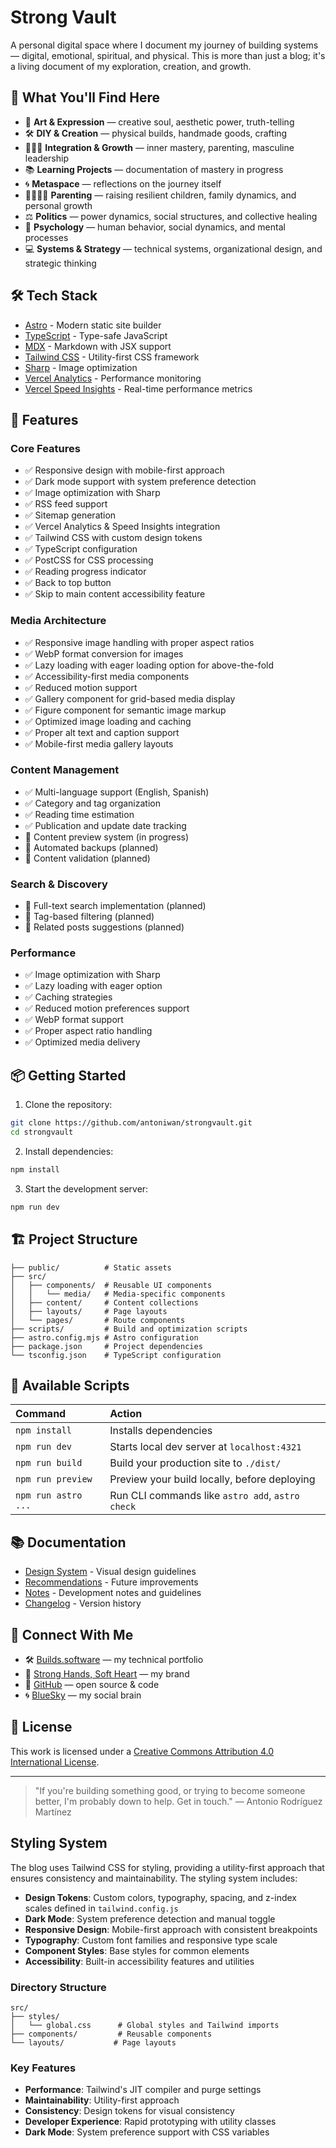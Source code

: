 # Strong Vault

A personal digital space where I document my journey of building systems — digital, emotional, spiritual, and physical. This is more than just a blog; it's a living document of my exploration, creation, and growth.

## 🌟 What You'll Find Here

- 🎵 **Art & Expression** — creative soul, aesthetic power, truth-telling
- 🛠️ **DIY & Creation** — physical builds, handmade goods, crafting
- 🧘🏽‍♂️ **Integration & Growth** — inner mastery, parenting, masculine leadership
- 📚 **Learning Projects** — documentation of mastery in progress
- 🌀 **Metaspace** — reflections on the journey itself
- 👨‍👩‍👧‍👦 **Parenting** — raising resilient children, family dynamics, and personal growth
- ⚖️ **Politics** — power dynamics, social structures, and collective healing
- 🧠 **Psychology** — human behavior, social dynamics, and mental processes
- 💻 **Systems & Strategy** — technical systems, organizational design, and strategic thinking

## 🛠️ Tech Stack

- [Astro](https://astro.build) - Modern static site builder
- [TypeScript](https://www.typescriptlang.org/) - Type-safe JavaScript
- [MDX](https://mdxjs.com/) - Markdown with JSX support
- [Tailwind CSS](https://tailwindcss.com/) - Utility-first CSS framework
- [Sharp](https://sharp.pixelplumbing.com/) - Image optimization
- [Vercel Analytics](https://vercel.com/analytics) - Performance monitoring
- [Vercel Speed Insights](https://vercel.com/speed-insights) - Real-time performance metrics

## 🚀 Features

### Core Features

- ✅ Responsive design with mobile-first approach
- ✅ Dark mode support with system preference detection
- ✅ Image optimization with Sharp
- ✅ RSS feed support
- ✅ Sitemap generation
- ✅ Vercel Analytics & Speed Insights integration
- ✅ Tailwind CSS with custom design tokens
- ✅ TypeScript configuration
- ✅ PostCSS for CSS processing
- ✅ Reading progress indicator
- ✅ Back to top button
- ✅ Skip to main content accessibility feature

### Media Architecture

- ✅ Responsive image handling with proper aspect ratios
- ✅ WebP format conversion for images
- ✅ Lazy loading with eager loading option for above-the-fold
- ✅ Accessibility-first media components
- ✅ Reduced motion support
- ✅ Gallery component for grid-based media display
- ✅ Figure component for semantic image markup
- ✅ Optimized image loading and caching
- ✅ Proper alt text and caption support
- ✅ Mobile-first media gallery layouts

### Content Management

- ✅ Multi-language support (English, Spanish)
- ✅ Category and tag organization
- ✅ Reading time estimation
- ✅ Publication and update date tracking
- 🚧 Content preview system (in progress)
- 📅 Automated backups (planned)
- 📅 Content validation (planned)

### Search & Discovery

- 📅 Full-text search implementation (planned)
- 📅 Tag-based filtering (planned)
- 📅 Related posts suggestions (planned)

### Performance

- ✅ Image optimization with Sharp
- ✅ Lazy loading with eager option
- ✅ Caching strategies
- ✅ Reduced motion preferences support
- ✅ WebP format support
- ✅ Proper aspect ratio handling
- ✅ Optimized media delivery

## 📦 Getting Started

1. Clone the repository:

```bash
git clone https://github.com/antoniwan/strongvault.git
cd strongvault
```

2. Install dependencies:

```bash
npm install
```

3. Start the development server:

```bash
npm run dev
```

## 🏗️ Project Structure

```text
├── public/          # Static assets
├── src/
│   ├── components/  # Reusable UI components
│   │   └── media/   # Media-specific components
│   ├── content/     # Content collections
│   ├── layouts/     # Page layouts
│   └── pages/       # Route components
├── scripts/         # Build and optimization scripts
├── astro.config.mjs # Astro configuration
├── package.json     # Project dependencies
└── tsconfig.json    # TypeScript configuration
```

## 🧞 Available Scripts

| Command             | Action                                           |
| :------------------ | :----------------------------------------------- |
| `npm install`       | Installs dependencies                            |
| `npm run dev`       | Starts local dev server at `localhost:4321`      |
| `npm run build`     | Build your production site to `./dist/`          |
| `npm run preview`   | Preview your build locally, before deploying     |
| `npm run astro ...` | Run CLI commands like `astro add`, `astro check` |

## 📚 Documentation

- [Design System](./DESIGN_SYSTEM.md) - Visual design guidelines
- [Recommendations](./RECOMMENDATIONS.md) - Future improvements
- [Notes](./NOTES.md) - Development notes and guidelines
- [Changelog](./CHANGELOG.md) - Version history

## 🤝 Connect With Me

- 🛠 [Builds.software](https://builds.software) — my technical portfolio
- 💜 [Strong Hands, Soft Heart](https://stronghandssoftheart.com) — my brand
- 🐙 [GitHub](https://github.com/antoniwan) — open source & code
- 🌀 [BlueSky](https://bsky.app/profile/antoniwan.online) — my social brain

## 📄 License

This work is licensed under a [Creative Commons Attribution 4.0 International License](https://creativecommons.org/licenses/by/4.0/).

---

> "If you're building something good, or trying to become someone better, I'm probably down to help. Get in touch." — Antonio Rodríguez Martínez

## Styling System

The blog uses Tailwind CSS for styling, providing a utility-first approach that ensures consistency and maintainability. The styling system includes:

- **Design Tokens**: Custom colors, typography, spacing, and z-index scales defined in `tailwind.config.js`
- **Dark Mode**: System preference detection and manual toggle
- **Responsive Design**: Mobile-first approach with consistent breakpoints
- **Typography**: Custom font families and responsive type scale
- **Component Styles**: Base styles for common elements
- **Accessibility**: Built-in accessibility features and utilities

### Directory Structure

```
src/
├── styles/
│   └── global.css      # Global styles and Tailwind imports
├── components/         # Reusable components
└── layouts/           # Page layouts
```

### Key Features

- **Performance**: Tailwind's JIT compiler and purge settings
- **Maintainability**: Utility-first approach
- **Consistency**: Design tokens for visual consistency
- **Developer Experience**: Rapid prototyping with utility classes
- **Dark Mode**: System preference support with CSS variables
